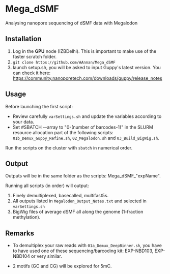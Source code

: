 # Mega_dSMF
Analysing nanopore sequencing of dSMF data with Megalodon

## Installation
1) Log in the **GPU** node (IZBDelhi). This is important to make use of the faster scratch folder.
2) `git clone https://github.com/AAnnan/Mega_dSMF`
3) launch setup.sh, you will be asked to input Guppy's latest version. You can check it here: https://community.nanoporetech.com/downloads/guppy/release_notes

## Usage
Before launching the first script: 
- Review carefully `varSettings.sh` and update the variables according to your data.
- Set #SBATCH --array to "0-(number of barcodes-1)" in the SLURM resource allocation part of the following scripts: `01b_Demux_Guppy_Refine.sh`, `02_Megalodon.sh` and `03_Build_BigWig.sh`.

Run the scripts on the cluster with `sbatch` in numerical order. 

## Output
Outputs will be in the same folder as the scripts: Mega_dSMF_"expName".

Running all scripts (in order) will output:
1) Finely demultiplexed, basecalled, multifast5s. 
2) All outputs listed in `Megalodon_Output_Notes.txt` and selected in `varSettings.sh`
3) BigWig files of average dSMF all along the genome (1-fraction methylation).

## Remarks
- To demultiplex your raw reads with `01a_Demux_DeepBinner.sh`, you have to have used one of these sequencing/barcoding kit: EXP-NBD103, EXP-NBD104 or very similar.

- 2 motifs (GC and CG) will be explored for 5mC.

